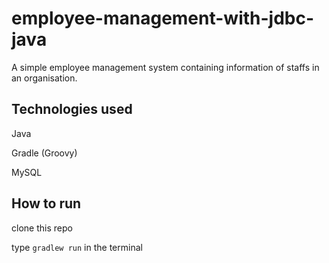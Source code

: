 # employee-management-with-jdbc-java

A simple employee management system containing information of staffs in an organisation.

## Technologies used
Java

Gradle (Groovy)

MySQL
## How to run
clone this repo

type `gradlew run` in the terminal
